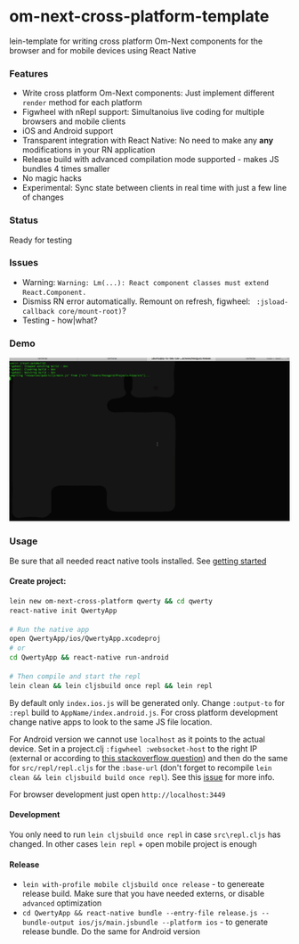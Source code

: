 # om-next-cross-platform-template

lein-template for writing cross platform Om-Next components for the browser and for mobile devices using React Native

### Features

- Write cross platform Om-Next components: Just implement different `render` method for each platform
- Figwheel with nRepl support: Simultanoius live coding for multiple browsers and mobile clients
- iOS and Android support
- Transparent integration with React Native: No need to make any **any** modifications in your RN application
- Release build with advanced compilation mode supported - makes JS bundles 4 times smaller
- No magic hacks
- Experimental: Sync state between clients in real time with just a few line of changes

### Status

Ready for testing

### Issues

- Warning: `Warning: Lm(...): React component classes must extend React.Component.`
- Dismiss RN error automatically. Remount on refresh, figwheel: ` :jsload-callback core/mount-root)`?
- Testing - how|what?

### Demo

![Editing native and mobile](om-next-cross-platform-demo.gif)


### Usage

Be sure that all needed react native tools installed. See [getting started](http://facebook.github.io/react-native/docs/getting-started.html)

#### Create project:

``` bash
lein new om-next-cross-platform qwerty && cd qwerty
react-native init QwertyApp

# Run the native app
open QwertyApp/ios/QwertyApp.xcodeproj
# or
cd QwertyApp && react-native run-android

# Then compile and start the repl
lein clean && lein cljsbuild once repl && lein repl
```

By default only `index.ios.js` will be generated only. Change `:output-to` for `:repl` build to `AppName/index.android.js`. For cross platform development change native apps to look to the same JS file location.

For Android version we cannot use `localhost` as it points to the actual device. Set in a project.clj `:figwheel :websocket-host` to the right IP (external or according to [this stackoverflow question](http://stackoverflow.com/questions/5806220/how-to-connect-to-my-http-localhost-web-server-from-android-emulator-in-eclips)) and then do the same for `src/repl/repl.cljs` for the `:base-url` (don't forget to recompile `lein clean && lein cljsbuild build once repl`). See this [issue](https://github.com/artemyarulin/om-next-cross-platform-template/issues/4) for more info.

For browser development just open `http://localhost:3449`

#### Development

You only need to run `lein cljsbuild once repl` in case `src\repl.cljs` has changed. In other cases `lein repl` + open mobile project is enough

#### Release

- `lein with-profile mobile cljsbuild once release` - to genereate release build. Make sure that you have needed externs, or disable `advanced` optimization
- `cd QwertyApp && react-native bundle --entry-file release.js --bundle-output ios/js/main.jsbundle --platform ios` - to generate release bundle. Do the same for Android version
